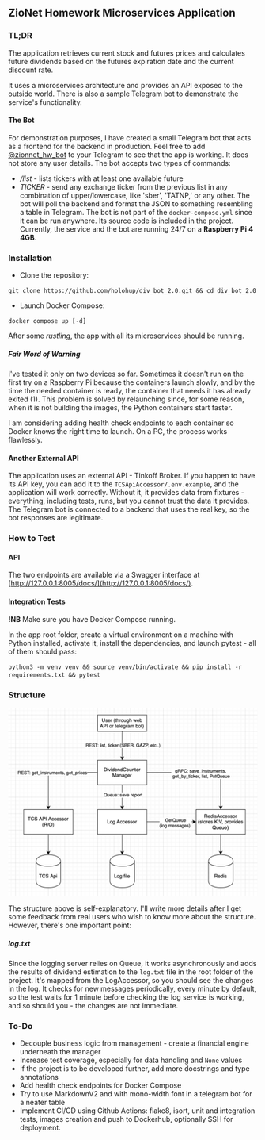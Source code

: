 ## ZioNet Homework Microservices Application

### TL;DR

The application retrieves current stock and futures prices and calculates future dividends based on the futures expiration date and the current discount rate.

It uses a microservices architecture and provides an API exposed to the outside world. There is also a sample Telegram bot to demonstrate the service's functionality.

#### The Bot

For demonstration purposes, I have created a small Telegram bot that acts as a frontend for the backend in production. Feel free to add [@zionnet_hw_bot](https://t.me/zionet_hw_bot) to your Telegram to see that the app is working. It does not store any user details. The bot accepts two types of commands:
- */list* - lists tickers with at least one available future
- *TICKER* - send any exchange ticker from the previous list in any combination of upper/lowercase, like 'sber', 'TATNP,' or any other. The bot will poll the backend and format the JSON to something resembling a table in Telegram.
The bot is not part of the `docker-compose.yml` since it can be run anywhere. Its source code is included in the project. Currently, the service and the bot are running 24/7 on a **Raspberry Pi 4 4GB**.

### Installation

- Clone the repository:

```
git clone https://github.com/holohup/div_bot_2.0.git && cd div_bot_2.0
```

- Launch Docker Compose:

```
docker compose up [-d]
```

After some *rustling*, the app with all its microservices should be running.

##### Fair Word of Warning

I've tested it only on two devices so far. Sometimes it doesn't run on the first try on a Raspberry Pi because the containers launch slowly, and by the time the needed container is ready, the container that needs it has already exited (1). This problem is solved by relaunching since, for some reason, when it is not building the images, the Python containers start faster.

I am considering adding health check endpoints to each container so Docker knows the right time to launch. On a PC, the process works flawlessly.

#### Another External API

The application uses an external API - Tinkoff Broker. If you happen to have its API key, you can add it to the `TCSApiAccessor/.env.example`, and the application will work correctly. Without it, it provides data from fixtures - everything, including tests, runs, but you cannot trust the data it provides. The Telegram bot is connected to a backend that uses the real key, so the bot responses are legitimate.

### How to Test

#### API

The two endpoints are available via a Swagger interface at [http://127.0.0.1:8005/docs/](http://127.0.0.1:8005/docs/).

#### Integration Tests

**!NB** Make sure you have Docker Compose running.

In the app root folder, create a virtual environment on a machine with Python installed, activate it, install the dependencies, and launch pytest - all of them should pass:

```
python3 -m venv venv && source venv/bin/activate && pip install -r requirements.txt && pytest
```

### Structure

![application scheme](https://github.com/holohup/div_bot_2.0/blob/main/img/scheme.png?raw=true)

The structure above is self-explanatory. I'll write more details after I get some feedback from real users who wish to know more about the structure. However, there's one important point:

##### log.txt

Since the logging server relies on Queue, it works asynchronously and adds the results of dividend estimation to the `log.txt` file in the root folder of the project. It's mapped from the LogAccessor, so you should see the changes in the log. It checks for new messages periodically, every minute by default, so the test waits for 1 minute before checking the log service is working, and so should you - the changes are not immediate.

### To-Do
- Decouple business logic from management - create a financial engine underneath the manager
- Increase test coverage, especially for data handling and `None` values
- If the project is to be developed further, add more docstrings and type annotations
- Add health check endpoints for Docker Compose
- Try to use MarkdownV2 and with mono-width font in a telegram bot for a neater table
- Implement CI/CD using Github Actions: flake8, isort, unit and integration tests, images creation and push to Dockerhub, optionally SSH for deployment.
